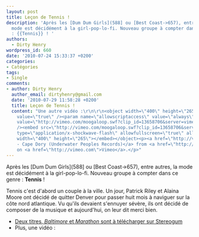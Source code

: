 ```yaml
---
layout: post
title: Leçon de Tennis !
description: 'Après les [Dum Dum Girls](588] ou [Best Coast->657), entre autres, la
  mode est décidément à la girl-pop-lo-fi. Nouveau groupe à compter dans ce genre
  : {{Tennis}} ! '
authors:
  - Dirty Henry
wordpress_id: 660
date: '2010-07-24 15:33:37 +0200'
categories:
- Catégories
tags:
- Single
comments:
- author: Dirty Henry
  author_email: dirtyhenry@gmail.com
  date: '2010-07-29 11:58:28 +0200'
  title: Leçon de Tennis !
  content: "Une autre vidéo :\r\n\r\n<object width=\"400\" height=\"265\"><param name=\"allowfullscreen\"
    value=\"true\" /><param name=\"allowscriptaccess\" value=\"always\" /><param name=\"movie\"
    value=\"http://vimeo.com/moogaloop.swf?clip_id=13658706&server=vimeo.com&show_title=1&show_byline=1&show_portrait=0&color=&fullscreen=1\"
    /><embed src=\"http://vimeo.com/moogaloop.swf?clip_id=13658706&server=vimeo.com&show_title=1&show_byline=1&show_portrait=0&color=&fullscreen=1\"
    type=\"application/x-shockwave-flash\" allowfullscreen=\"true\" allowscriptaccess=\"always\"
    width=\"400\" height=\"265\"></embed></object><p><a href=\"http://vimeo.com/13658706\">Tennis
    - Cape Dory (Underwater Peoples Records)</a> from <a href=\"http://vimeo.com/user3354544\">RichsLaw</a>
    on <a href=\"http://vimeo.com\">Vimeo</a>.</p>"
---
```

Après les [Dum Dum Girls](588] ou [Best Coast->657), entre autres, la mode est décidément à la girl-pop-lo-fi. Nouveau groupe à compter dans ce genre : __Tennis__ ! 

Tennis c'est d'abord un couple à la ville. Un jour, Patrick Riley et Alaina Moore ont décidé de quitter Denver pour passer huit mois à naviguer sur la côte nord atlantique. Vu qu'ils devaient s'ennuyer sévère, ils ont décidé de composer de la musique et aujourd'hui, on leur dit merci bien.

- [Deux titres, *Baltimore* et *Marathon* sont à télécharger sur Stereogum](http://stereogum.com/446402/tennis-baltimore/mp3s/)
- Plus, une vidéo :

<object width="500" height="375"><param name="allowfullscreen" value="true" /><param name="allowscriptaccess" value="always" /><param name="movie" value="http://vimeo.com/moogaloop.swf?clip_id=13010675&amp;server=vimeo.com&amp;show_title=1&amp;show_byline=0&amp;show_portrait=0&amp;color=ff0179&amp;fullscreen=1" /><embed src="http://vimeo.com/moogaloop.swf?clip_id=13010675&amp;server=vimeo.com&amp;show_title=1&amp;show_byline=0&amp;show_portrait=0&amp;color=ff0179&amp;fullscreen=1" type="application/x-shockwave-flash" allowfullscreen="true" allowscriptaccess="always" width="500" height="375"></embed></object>
